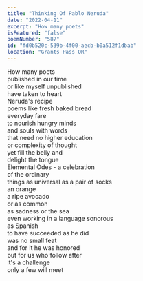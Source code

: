 ```yaml
---
title: "Thinking Of Pablo Neruda"
date: "2022-04-11"
excerpt: "How many poets"
isFeatured: "false"
poemNumber: "587"
id: "fd0b520c-539b-4f00-aecb-b0a512f1dbab"
location: "Grants Pass OR"
---
```


How many poets  
published in our time  
or like myself unpublished  
have taken to heart  
Neruda's recipe  
poems like fresh baked bread  
everyday fare  
to nourish hungry minds  
and souls with words  
that need no higher education  
or complexity of thought  
yet fill the belly and  
delight the tongue  
Elemental Odes - a celebration  
of the ordinary  
things as universal as a pair of socks  
an orange  
a ripe avocado  
or as common  
as sadness or the sea  
even working in a language sonorous  
as Spanish  
to have succeeded as he did  
was no small feat  
and for it he was honored  
but for us who follow after  
it's a challenge  
only a few will meet

